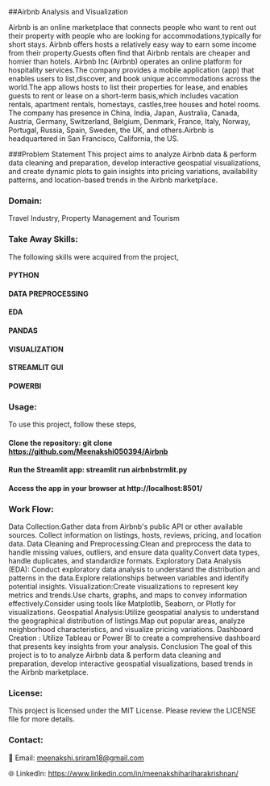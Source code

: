 ##Airbnb Analysis and Visualization

Airbnb is an online marketplace that connects people who want to rent out their property with people who are looking for accommodations,typically for short stays. Airbnb offers hosts a relatively easy way to earn some income from their property.Guests often find that Airbnb rentals are cheaper and homier than hotels. Airbnb Inc (Airbnb) operates an online platform for hospitality services.The company provides a mobile application (app) that enables users to list,discover, and book unique accommodations across the world.The app allows hosts to list their properties for lease, and enables guests to rent or lease on a short-term basis,which includes vacation rentals, apartment rentals, homestays, castles,tree houses and hotel rooms. The company has presence in China, India, Japan, Australia, Canada, Austria, Germany, Switzerland, Belgium, Denmark, France, Italy, Norway, Portugal, Russia, Spain, Sweden, the UK, and others.Airbnb is headquartered in San Francisco, California, the US.

###Problem Statement
This project aims to analyze Airbnb data & perform data cleaning and preparation, develop interactive geospatial visualizations, and create dynamic plots to gain insights into pricing variations, availability patterns, and location-based trends in the Airbnb marketplace.

### Domain:
Travel Industry, Property Management and Tourism

### Take Away Skills:
The following skills were acquired from the project,

#### PYTHON
#### DATA PREPROCESSING
#### EDA
#### PANDAS
#### VISUALIZATION
#### STREAMLIT GUI
#### POWERBI

### Usage:
To use this project, follow these steps,

#### Clone the repository: git clone https://github.com/Meenakshi050394/Airbnb
#### Run the Streamlit app: streamlit run airbnbstrmlit.py 
#### Access the app in your browser at http://localhost:8501/

### Work Flow:
Data Collection:Gather data from Airbnb's public API or other available sources. Collect information on listings, hosts, reviews, pricing, and location data.
Data Cleaning and Preprocessing:Clean and preprocess the data to handle missing values, outliers, and ensure data quality.Convert data types, handle duplicates, and standardize formats.
Exploratory Data Analysis (EDA): Conduct exploratory data analysis to understand the distribution and patterns in the data.Explore relationships between variables and identify potential insights.
Visualization:Create visualizations to represent key metrics and trends.Use charts, graphs, and maps to convey information effectively.Consider using tools like 
Matplotlib, Seaborn, or Plotly for visualizations.
Geospatial Analysis:Utilize geospatial analysis to understand the geographical distribution of listings.Map out popular areas, analyze neighborhood characteristics, and visualize pricing variations.
Dashboard Creation : Utilize Tableau or Power BI to create a comprehensive dashboard that presents key insights from your analysis.
Conclusion
The goal of this project is to to analyze Airbnb data & perform data cleaning and preparation, develop interactive geospatial visualizations, based trends in the Airbnb marketplace.

### License:
This project is licensed under the MIT License. Please review the LICENSE file for more details.

### Contact:
📧 Email: meenakshi.sriram18@gmail.com

🌐 LinkedIn: https://www.linkedin.com/in/meenakshihariharakrishnan/
